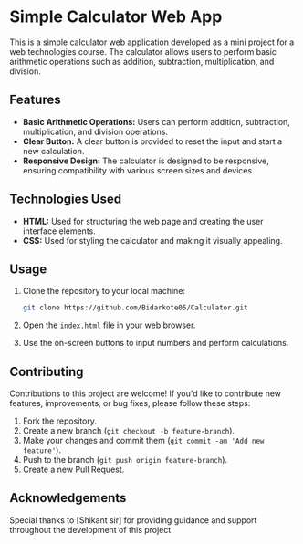 # Simple Calculator Web App

This is a simple calculator web application developed as a mini project for a web technologies course. The calculator allows users to perform basic arithmetic operations such as addition, subtraction, multiplication, and division.

## Features

- **Basic Arithmetic Operations:** Users can perform addition, subtraction, multiplication, and division operations.
- **Clear Button:** A clear button is provided to reset the input and start a new calculation.
- **Responsive Design:** The calculator is designed to be responsive, ensuring compatibility with various screen sizes and devices.

## Technologies Used

- **HTML:** Used for structuring the web page and creating the user interface elements.
- **CSS:** Used for styling the calculator and making it visually appealing.

## Usage

1. Clone the repository to your local machine:

    ```bash
    git clone https://github.com/Bidarkote05/Calculator.git
    ```

2. Open the `index.html` file in your web browser.

3. Use the on-screen buttons to input numbers and perform calculations.

## Contributing

Contributions to this project are welcome! If you'd like to contribute new features, improvements, or bug fixes, please follow these steps:

1. Fork the repository.
2. Create a new branch (`git checkout -b feature-branch`).
3. Make your changes and commit them (`git commit -am 'Add new feature'`).
4. Push to the branch (`git push origin feature-branch`).
5. Create a new Pull Request.


## Acknowledgements

Special thanks to [Shikant sir] for providing guidance and support throughout the development of this project.

